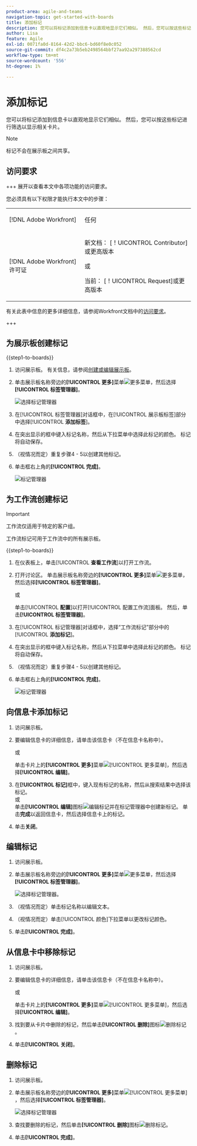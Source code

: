 ```yaml
---
product-area: agile-and-teams
navigation-topic: get-started-with-boards
title: 添加标记
description: 您可以将标记添加到信息卡以直观地显示它们相似。 然后，您可以按这些标记进行筛选以显示相关卡片。
author: Lisa
feature: Agile
exl-id: 0071fa0d-8164-42d2-bbc6-bd60f8e0c052
source-git-commit: df4c2a73b5eb2498564bbf27aa92a297388562cd
workflow-type: tm+mt
source-wordcount: '556'
ht-degree: 1%

---
```


# 添加标记

您可以将标记添加到信息卡以直观地显示它们相似。 然后，您可以按这些标记进行筛选以显示相关卡片。

>[!NOTE]
>
>标记不会在展示板之间共享。

## 访问要求

+++ 展开以查看本文中各项功能的访问要求。

您必须具有以下权限才能执行本文中的步骤：

<table style="table-layout:auto"> 
 <col> 
 <col> 
 <tbody> 
  <tr> 
   <td role="rowheader">[!DNL Adobe Workfront]</td> 
   <td> <p>任何</p> </td> 
  </tr> 
  <tr> 
   <td role="rowheader">[!DNL Adobe Workfront] 许可证</td> 
   <td> 
   <p>新文档： [！UICONTROL Contributor]或更高版本</p> 
   <p>或</p>
   <p>当前： [！UICONTROL Request]或更高版本</p>
   </td> 
  </tr> 
 </tbody> 
</table>

有关此表中信息的更多详细信息，请参阅Workfront文档中的[访问要求](/help/quicksilver/administration-and-setup/add-users/access-levels-and-object-permissions/access-level-requirements-in-documentation.md)。

+++

## 为展示板创建标记

{{step1-to-boards}}

1. 访问展示板。 有关信息，请参阅[创建或编辑展示板](../../agile/get-started-with-boards/create-edit-board.md)。
1. 单击展示板名称旁边的&#x200B;**[!UICONTROL 更多]**&#x200B;菜单![更多菜单](assets/more-icon-spectrum.png)，然后选择&#x200B;**[!UICONTROL 标签管理器]**。

   ![选择标记管理器](assets/boards-tagmanager-350x189.png)

1. 在[!UICONTROL 标签管理器]对话框中，在[!UICONTROL 展示板标签]部分中选择&#x200B;[!UICONTROL **添加标签**]。
1. 在突出显示的框中键入标记名称，然后从下拉菜单中选择此标记的颜色。 标记将自动保存。
1. （视情况而定）重复步骤4 - 5以创建其他标记。
1. 单击框右上角的&#x200B;**[!UICONTROL 完成]**。

   ![标记管理器](assets/tag-manager-2023.png)

## 为工作流创建标记

>[!IMPORTANT]
>
>工作流仅适用于特定的客户组。

工作流标记可用于工作流中的所有展示板。

{{step1-to-boards}}

1. 在仪表板上，单击&#x200B;[!UICONTROL **查看工作流**]&#x200B;以打开工作流。
1. 打开讨论区。 单击展示板名称旁边的&#x200B;**[!UICONTROL 更多]**&#x200B;菜单![更多菜单](assets/more-icon-spectrum.png)，然后选择&#x200B;**[!UICONTROL 标签管理器]**。

   或

   单击&#x200B;[!UICONTROL **配置**]&#x200B;以打开[!UICONTROL 配置工作流]面板。 然后，单击&#x200B;**[!UICONTROL 标签管理器]**。

1. 在[!UICONTROL 标记管理器]对话框中，选择“工作流标记”部分中的&#x200B;[!UICONTROL **添加标记**]。
1. 在突出显示的框中键入标记名称，然后从下拉菜单中选择此标记的颜色。 标记将自动保存。
1. （视情况而定）重复步骤4 - 5以创建其他标记。
1. 单击框右上角的&#x200B;**[!UICONTROL 完成]**。

   ![标记管理器](assets/tag-manager-workstreams.png)

## 向信息卡添加标记

1. 访问展示板。
1. 要编辑信息卡的详细信息，请单击该信息卡（不在信息卡名称中）。

   或

   单击卡片上的&#x200B;**[!UICONTROL 更多]**&#x200B;菜单![[!UICONTROL 更多菜单]](assets/more-icon-spectrum.png)，然后选择&#x200B;**[!UICONTROL 编辑]**。

1. 在&#x200B;**[!UICONTROL 标记]**&#x200B;框中，键入现有标记的名称，然后从搜索结果中选择该标记。\
   或\
   单击&#x200B;**[!UICONTROL 编辑]**&#x200B;图&#x200B;标![编辑标记](assets/boards-edittag-30x29.png)并在标记管理器中创建新标记。 单击&#x200B;**完成**&#x200B;以返回信息卡，然后选择信息卡上的标记。
1. 单击&#x200B;**关闭**。

## 编辑标记

1. 访问展示板。
1. 单击展示板名称旁边的&#x200B;**[!UICONTROL 更多]**&#x200B;菜单![更多菜单](assets/more-icon-spectrum.png)，然后选择&#x200B;**[!UICONTROL 标签管理器]**。

   ![选择标记管理器。](assets/boards-tagmanager-350x189.png)

1. （视情况而定）单击标记名称以编辑文本。
1. （视情况而定）单击[!UICONTROL 颜色]下拉菜单以更改标记颜色。
1. 单击&#x200B;**[!UICONTROL 完成]**。

## 从信息卡中移除标记

1. 访问展示板。
1. 要编辑信息卡的详细信息，请单击该信息卡（不在信息卡名称中）。

   或

   单击卡片上的&#x200B;**[!UICONTROL 更多]**&#x200B;菜单![[!UICONTROL 更多菜单]](assets/more-icon-spectrum.png)，然后选择&#x200B;**[!UICONTROL 编辑]**。

1. 找到要从卡片中删除的标记，然后单击&#x200B;**[!UICONTROL 删除]**&#x200B;图标![删除标记](assets/copy-of-boards-remove-30x23.png)。
1. 单击&#x200B;**[!UICONTROL 关闭]**。

## 删除标记

1. 访问展示板。
1. 单击展示板名称旁边的&#x200B;**[!UICONTROL 更多]**&#x200B;菜单![[!UICONTROL 更多菜单]](assets/more-icon-spectrum.png)，然后选择&#x200B;**[!UICONTROL 标签管理器]**。

   ![选择标记管理器](assets/boards-tagmanager-350x189.png)

1. 查找要删除的标记，然后单击&#x200B;**[!UICONTROL 删除]**&#x200B;图标![删除标记](assets/copy-of-boards-delete-30x27.png)。
1. 单击&#x200B;**[!UICONTROL 完成]**。

